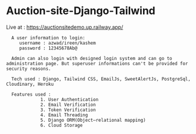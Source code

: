 # Auction-site-Django-Tailwind

Live at : https://auctionsitedemo.up.railway.app/

      A user information to login:
         username : azwad/ireen/kashem
         password : 12345678Ab@

      Admin can also login with designed login system and can go to administration page. But superuser informations can't be provided for security reasons.

      Tech used : Django, Tailwind CSS, EmailJs, SweetAlertJs, PostgreSql, Cloudinary, Heroku

      Features used : 
                 1. User Authentication
                 2. Email Verification
                 3. Token Verification
                 4. Email Threading
                 5. Django ORM(Object–relational mapping)
                 6. Cloud Storage
